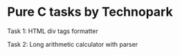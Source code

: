 # Pure C tasks by Technopark

Task 1: HTML div tags formatter

Task 2: Long arithmetic calculator with parser
